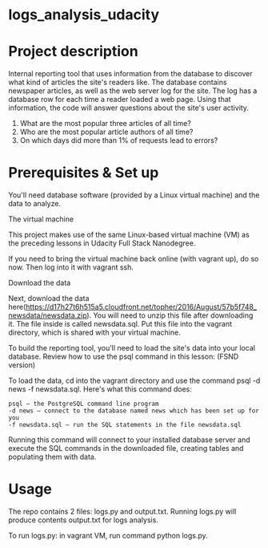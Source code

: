 # logs_analysis_udacity


# Project description 

Internal reporting tool that uses information from the database to discover what kind of articles the site's readers like. The database contains newspaper articles, as well as the web server log for the site. The log has a database row for each time a reader loaded a web page. Using that information, the code will answer questions about the site's user activity.
1. What are the most popular three articles of all time? 
2. Who are the most popular article authors of all time?
3. On which days did more than 1% of requests lead to errors?


# Prerequisites & Set up

You'll need database software (provided by a Linux virtual machine) and the data to analyze.

The virtual machine

This project makes use of the same Linux-based virtual machine (VM) as the preceding lessons in Udacity Full Stack Nanodegree.

If you need to bring the virtual machine back online (with vagrant up), do so now. Then log into it with vagrant ssh.

Download the data

Next, download the data here(https://d17h27t6h515a5.cloudfront.net/topher/2016/August/57b5f748_newsdata/newsdata.zip). You will need to unzip this file after downloading it. The file inside is called newsdata.sql. Put this file into the vagrant directory, which is shared with your virtual machine.

To build the reporting tool, you'll need to load the site's data into your local database. Review how to use the psql command in this lesson: (FSND version)

To load the data, cd into the vagrant directory and use the command psql -d news -f newsdata.sql.
Here's what this command does:

    psql — the PostgreSQL command line program
    -d news — connect to the database named news which has been set up for you
    -f newsdata.sql — run the SQL statements in the file newsdata.sql

Running this command will connect to your installed database server and execute the SQL commands in the downloaded file, creating tables and populating them with data. 


# Usage

The repo contains 2 files: logs.py and output.txt. Running logs.py will produce contents output.txt for logs analysis. 

To run logs.py: in vagrant VM, run command python logs.py.
